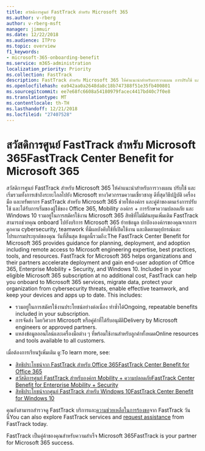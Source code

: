 ```yaml
---
title: สวัสดิการศูนย์ FastTrack สำหรับ Microsoft 365
ms.author: v-rberg
author: v-rberg-msft
manager: jimmuir
ms.date: 12/22/2018
ms.audience: ITPro
ms.topic: overview
f1_keywords:
- microsoft-365-onboarding-benefit
ms.service: m365-administration
localization_priority: Priority
ms.collection: FastTrack
description: FastTrack สำหรับ Microsoft 365 ให้คำแนะนำสำหรับการวางแผน การปรับใช้ และเริ่มรวมทั้งการเข้าถึงระยะไกลไปยัง Microsoft ทางวิศวกรรมความเชี่ยวชาญ ดีที่สุดวิธีปฏิบัติ เครื่องมือ และทรัพยากร FastTrack สำหรับ Microsoft 365 ช่วยให้องค์กร และคู่ค้าของตนเร่งการปรับใช้ และได้รับการเริ่มของผู้ใช้ของ Office 365, Windows 10 และองค์กร Mobility + ความปลอดภัย
ms.openlocfilehash: ea942aa0a2648da8c18b747388f51e35fb400801
ms.sourcegitcommit: ee7e68fc6608a54180979facec4417bd40c7f0e8
ms.translationtype: MT
ms.contentlocale: th-TH
ms.lasthandoff: 12/21/2018
ms.locfileid: "27407528"
---
```

# <a name="fasttrack-center-benefit-for-microsoft-365"></a><span data-ttu-id="a66fa-104">สวัสดิการศูนย์ FastTrack สำหรับ Microsoft 365</span><span class="sxs-lookup"><span data-stu-id="a66fa-104">FastTrack Center Benefit for Microsoft 365</span></span>

<span data-ttu-id="a66fa-p102">สวัสดิการศูนย์ FastTrack สำหรับ Microsoft 365 ให้คำแนะนำสำหรับการวางแผน ปรับใช้ และเริ่มรวมทั้งการเข้าถึงระยะไกลไปยัง Microsoft ทางวิศวกรรมความเชี่ยวชาญ ดีที่สุดวิธีปฏิบัติ เครื่องมือ และทรัพยากร FastTrack สำหรับ Microsoft 365 ช่วยให้องค์กร และคู่ค้าของตนเร่งการปรับใช้ และได้รับการเริ่มของผู้ใช้ของ Office 365, Mobility องค์กร + การรักษาความปลอดภัย และ Windows 10 รวมอยู่ในการสมัครใช้งาน Microsoft 365 สิทธิที่ไม่มีต้นทุนเพิ่มเติม FastTrack สามารถช่วยคุณ onboard ไปยังบริการ Microsoft 365 ย้ายข้อมูล ปกป้ององค์กรของคุณจากการคุกคาม cybersecurity, teamwork ที่มีผลบังคับใช้ที่เปิดใช้งาน และติดตามอุปกรณ์และโปรแกรมประยุกต์ของคุณ วันที่สิ้นสุด ข้อมูลนี้รวมถึง:</span><span class="sxs-lookup"><span data-stu-id="a66fa-p102">The FastTrack Center Benefit for Microsoft 365 provides guidance for planning, deployment, and adoption including remote access to Microsoft engineering expertise, best practices, tools, and resources. FastTrack for Microsoft 365 helps organizations and their partners accelerate deployment and gain end-user adoption of Office 365, Enterprise Mobility + Security, and Windows 10. Included in your eligible Microsoft 365 subscription at no additional cost, FastTrack can help you onboard to Microsoft 365 services, migrate data, protect your organization from cybersecurity threats, enable effective teamwork, and keep your devices and apps up to date. This includes:</span></span>

- <span data-ttu-id="a66fa-109">รวมอยู่ในการสมัครใช้งานประโยชน์อย่างต่อเนื่อง ทำซ้ำได้</span><span class="sxs-lookup"><span data-stu-id="a66fa-109">Ongoing, repeatable benefits included in your subscription.</span></span>
- <span data-ttu-id="a66fa-110">การจัดส่ง โดยวิศวกร Microsoft หรือคู่ค้าที่ได้รับอนุมัติ</span><span class="sxs-lookup"><span data-stu-id="a66fa-110">Delivery by Microsoft engineers or approved partners.</span></span>
- <span data-ttu-id="a66fa-111">แหล่งข้อมูลออนไลน์และเครื่องมือต่าง ๆ ที่พร้อมใช้งานสำหรับลูกค้าทั้งหมด</span><span class="sxs-lookup"><span data-stu-id="a66fa-111">Online resources and tools available to all customers.</span></span>
  
<span data-ttu-id="a66fa-112">เมื่อต้องการเรียนรู้เพิ่มเติม ดู:</span><span class="sxs-lookup"><span data-stu-id="a66fa-112">To learn more, see:</span></span>

- [<span data-ttu-id="a66fa-113">สิทธิประโยชน์จาก FastTrack สำหรับ Office 365</span><span class="sxs-lookup"><span data-stu-id="a66fa-113">FastTrack Center Benefit for Office 365</span></span>](https://go.microsoft.com/fwlink/?linkid=2044752) 
- [<span data-ttu-id="a66fa-114">สวัสดิการศูนย์ FastTrack สำหรับองค์กร Mobility + ความปลอดภัย</span><span class="sxs-lookup"><span data-stu-id="a66fa-114">FastTrack Center Benefit for Enterprise Mobility + Security</span></span>](https://go.microsoft.com/fwlink/?linkid=2005312)
- [<span data-ttu-id="a66fa-115">สิทธิประโยชน์จากศูนย์ FastTrack สำหรับ Windows 10</span><span class="sxs-lookup"><span data-stu-id="a66fa-115">FastTrack Center Benefit for Windows 10</span></span>](https://go.microsoft.com/fwlink/?linkid=2044661) 

<span data-ttu-id="a66fa-116">คุณยังสามารถสำรวจดู FastTrack บริการและ[ความช่วยเหลือในการร้องขอ](https://go.microsoft.com/fwlink/p/?LinkId=2003903)จาก FastTrack วันนี้</span><span class="sxs-lookup"><span data-stu-id="a66fa-116">You can also explore FastTrack services and [request assistance](https://go.microsoft.com/fwlink/p/?LinkId=2003903) from FastTrack today.</span></span>

<span data-ttu-id="a66fa-117">FastTrack เป็นคู่ค้าของคุณสำหรับความสำเร็จ Microsoft 365</span><span class="sxs-lookup"><span data-stu-id="a66fa-117">FastTrack is your partner for Microsoft 365 success.</span></span>
  
  

 